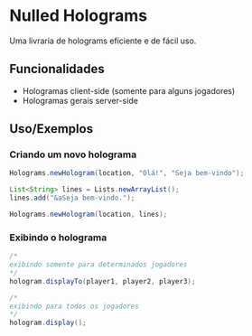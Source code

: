 
# Nulled Holograms

Uma livraria de holograms eficiente e de fácil uso.





## Funcionalidades

- Hologramas client-side (somente para alguns jogadores)
- Hologramas gerais server-side


## Uso/Exemplos

### Criando um novo holograma

```java
Holograms.newHologram(location, "Olá!", "Seja bem-vindo");
```

```java
List<String> lines = Lists.newArrayList();
lines.add("&aSeja bem-vindo.");

Holograms.newHologram(location, lines);
```

### Exibindo o holograma

```java
/*
exibindo somente para determinados jogadores
*/
hologram.displayTo(player1, player2, player3);
```

```java
/*
exibindo para todos os jogadores
*/
hologram.display();
```

